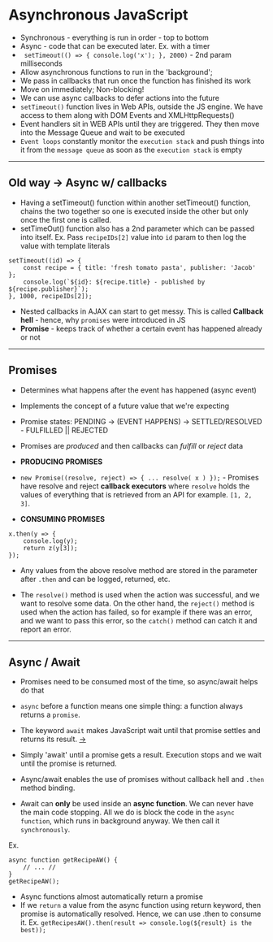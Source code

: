 # Asynchronous JavaScript

* Synchronous - everything is run in order - top to bottom
* Async - code that can be executed later. Ex. with a timer
* ` setTimeout(() =>
{
    console.log('x');
}, 2000)` - 2nd param milliseconds
* Allow asynchronous functions to run in the 'background';
* We pass in callbacks that run once the function has finished its work
* Move on immediately; Non-blocking!
* We can use async callbacks to defer actions into the future
* `setTimeout()` function lives in Web APIs, outside the JS engine. We have access to them along with DOM Events and XMLHttpRequests()
* Event handlers sit in WEB APIs until they are triggered. They then move into the Message Queue and wait to be executed
* `Event loops` constantly monitor the `execution stack` and push things into it from the `message queue` as soon as the `execution stack` is empty

-----

## Old way &rarr; Async w/ callbacks

* Having a setTimeout() function within another setTimeout() function, chains the two together so one is executed inside the other but only once the first one is called.
* setTimeOut() function also has a 2nd parameter which can be passed into itself. Ex. Pass `recipeIDs[2]` value into `id` param to then log the value with template literals
```
setTimeout((id) => {
    const recipe = { title: 'fresh tomato pasta', publisher: 'Jacob' };
    console.log(`${id}: ${recipe.title} - published by ${recipe.publisher}`);
}, 1000, recipeIDs[2]);
```
* Nested callbacks in AJAX can start to get messy. This is called **Callback hell** - hence, why `promises` were introduced in JS
* **Promise** - keeps track of whether a certain event has happened already or not

-----
## Promises

* Determines what happens after the event has happened (async event)
* Implements the concept of a future value that we're expecting
* Promise states: PENDING &rarr; (EVENT HAPPENS) &rarr; SETTLED/RESOLVED - FULFILLED || REJECTED
* Promises are *produced* and then callbacks can *fulfill* or *reject* data

* **PRODUCING PROMISES**
* `new Promise((resolve, reject) => { ... resolve( x ) });` - Promises have resolve and reject **callback executors**  where `resolve` holds the values of everything that is retrieved from an API for example. `[1, 2, 3]`.

* **CONSUMING PROMISES**
```
x.then(y => {
    console.log(y);
    return z(y[3]);
});
```

* Any values from the above resolve method are stored in the parameter after `.then` and can be logged, returned, etc.

* The `resolve()` method is used when the action was successful, and we want to resolve some data. On the other hand, the `reject()` method is used when the action has failed, so for example if there was an error, and we want to pass this error, so the `catch()` method can catch it and report an error.

-----

## Async / Await

* Promises need to be consumed most of the time, so async/await helps do that
* `async` before a function means one simple thing: a function always returns a `promise`.
* The keyword `await` makes JavaScript wait until that promise settles and returns its result. [&rarr;](https://javascript.info/async-await)

* Simply 'await' until a promise gets a result. Execution stops and we wait until the promise is returned.
* Async/await enables the use of promises without callback hell and `.then` method binding.
* Await can **only** be used inside an **async function**. We can never have the main code stopping. All we do is block the code in the `async function`, which runs in background anyway. We then call it `synchronously`.

Ex.
```
async function getRecipeAW() {
    // ... //
}
getRecipeAW();
```
* Async functions almost automatically return a promise
* If we `return` a value from the async function using return keyword, then promise is automatically resolved. Hence, we can use .then to consume it. Ex. `getRecipesAW().then(result => console.log(${result} is the best));
`

